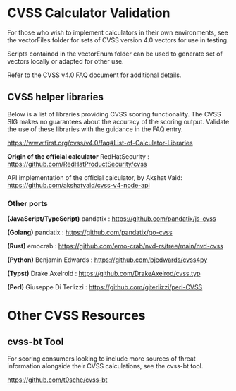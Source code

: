 # CVSS Calculator Validation

For those who wish to implement calculators in their own environments, see the vectorFiles folder for sets of CVSS version 4.0 vectors for use in testing. 

Scripts contained in the vectorEnum folder can be used to generate set of vectors locally or adapted for other use.

Refer to the CVSS v4.0 FAQ document for additional details.

## CVSS helper libraries

Below is a list of libraries providing CVSS scoring functionality. The CVSS SIG makes no guarantees about the accuracy of the scoring output. Validate the use of these libraries with the guidance in the FAQ entry.

https://www.first.org/cvss/v4.0/faq#List-of-Calculator-Libraries

**Origin of the official calculator**
RedHatSecurity : https://github.com/RedHatProductSecurity/cvss

API implementation of the official calculator, by Akshat Vaid: https://github.com/akshatvaid/cvss-v4-node-api

### Other ports

**(JavaScript/TypeScript)** pandatix : https://github.com/pandatix/js-cvss

**(Golang)** pandatix : https://github.com/pandatix/go-cvss

**(Rust)** emocrab : https://github.com/emo-crab/nvd-rs/tree/main/nvd-cvss 

**(Python)** Benjamin Edwards : https://github.com/bjedwards/cvss4py 

**(Typst)** Drake Axelrold : https://github.com/DrakeAxelrod/cvss.typ

**(Perl)** Giuseppe Di Terlizzi : https://github.com/giterlizzi/perl-CVSS

# Other CVSS Resources

## cvss-bt Tool

For scoring consumers looking to include more sources of threat information alongside their CVSS calculations, see the cvss-bt tool.

https://github.com/t0sche/cvss-bt
